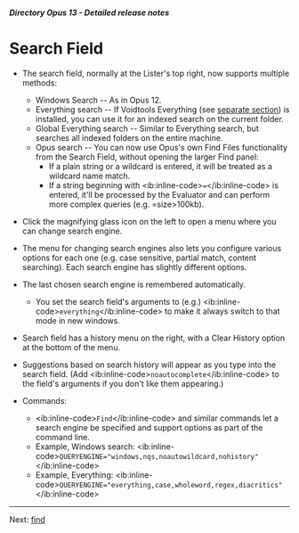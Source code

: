 ##### Directory Opus 13 - Detailed release notes

# Search Field

- The search field, normally at the Lister's top right, now supports multiple methods:
  - Windows Search -- As in Opus 12.
  - Everything search -- If Voidtools Everything (see [separate section](/Manual/release_history/opus13_detailed/everything.md)) is installed, you can use it for an indexed search on the current folder.
  - Global Everything search -- Similar to Everything search, but searches all indexed folders on the entire machine.
  - Opus search -- You can now use Opus's own Find Files functionality from the Search Field, without opening the larger Find panel:
    - If a plain string or a wildcard is entered, it will be treated as a wildcard name match.
    - If a string beginning with \<ib:inline-code\>`=`\</ib:inline-code\> is entered, it'll be processed by the Evaluator and can perform more complex queries (e.g. =size\>100kb).

- Click the magnifying glass icon on the left to open a menu where you can change search engine.
- The menu for changing search engines also lets you configure various options for each one (e.g. case sensitive, partial match, content searching). Each search engine has slightly different options.
- The last chosen search engine is remembered automatically.
  - You set the search field's arguments to (e.g.) \<ib:inline-code\>`everything`\</ib:inline-code\> to make it always switch to that mode in new windows.

- Search field has a history menu on the right, with a Clear History option at the bottom of the menu.
- Suggestions based on search history will appear as you type into the search field. (Add \<ib:inline-code\>`noautocomplete`\</ib:inline-code\> to the field's arguments if you don't like them appearing.)
- Commands:
  - \<ib:inline-code\>`Find`\</ib:inline-code\> and similar commands let a search engine be specified and support options as part of the command line.
  - Example, Windows search: \<ib:inline-code\>`QUERYENGINE="windows,nqs,noautowildcard,nohistory"`\</ib:inline-code\>
  - Example, Everything: \<ib:inline-code\>`QUERYENGINE="everything,case,wholeword,regex,diacritics"`\</ib:inline-code\>

------------------------------------------------------------------------

Next: [find](/Manual/release_history/opus13_detailed/find.md)
